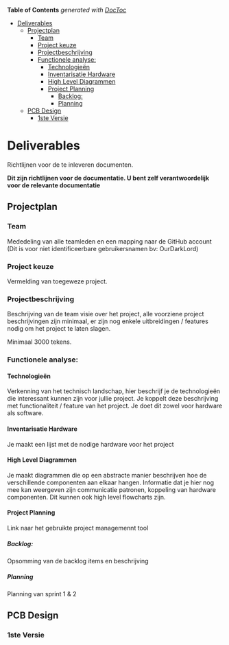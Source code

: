 <!-- START doctoc generated TOC please keep comment here to allow auto update -->
<!-- DON'T EDIT THIS SECTION, INSTEAD RE-RUN doctoc TO UPDATE -->
**Table of Contents**  *generated with [DocToc](https://github.com/thlorenz/doctoc)*

- [Deliverables](#deliverables)
  - [Projectplan](#projectplan)
    - [Team](#team)
    - [Project keuze](#project-keuze)
    - [Projectbeschrijving](#projectbeschrijving)
    - [Functionele analyse:](#functionele-analyse)
      - [Technologieën](#technologie%C3%ABn)
      - [Inventarisatie Hardware](#inventarisatie-hardware)
      - [High Level Diagrammen](#high-level-diagrammen)
      - [Project Planning](#project-planning)
        - [Backlog:](#backlog)
        - [Planning](#planning)
  - [PCB Design](#pcb-design)
    - [1ste Versie](#1ste-versie)

<!-- END doctoc generated TOC please keep comment here to allow auto update -->

# Deliverables
Richtlijnen voor de te inleveren documenten.

**Dit zijn richtlijnen voor de documentatie. U bent zelf verantwoordelijk voor
de relevante documentatie**

## Projectplan
### Team
Mededeling van alle teamleden en een mapping naar de GitHub account (Dit is
voor niet identificeerbare gebruikersnamen bv: OurDarkLord) 

### Project keuze
Vermelding van toegeweze project.

### Projectbeschrijving 
Beschrijving van de team visie over het project, alle voorziene
project beschrijvingen zijn minimaal, er zijn nog enkele uitbreidingen /
features nodig om het project te laten slagen.

Minimaal 3000 tekens.


### Functionele analyse:
#### Technologieën
Verkenning van het technisch landschap, hier beschrijf je de technologieën die
interessant kunnen zijn voor jullie project. Je koppelt deze beschrijving met
functionaliteit / feature van het project. Je doet dit zowel voor hardware als
software.

#### Inventarisatie Hardware
Je maakt een lijst met de nodige hardware voor het project

#### High Level Diagrammen
Je maakt diagrammen die op een abstracte manier beschrijven hoe de
verschillende componenten aan elkaar hangen. Informatie dat je hier nog mee kan
weergeven zijn communicatie patronen, koppeling van hardware componenten. Dit
kunnen ook high level flowcharts zijn.

#### Project Planning
Link naar het gebruikte project managemennt tool

##### Backlog: 
Opsomming van de backlog items en beschrijving

##### Planning
Planning van sprint 1 & 2

## PCB Design
### 1ste Versie 
